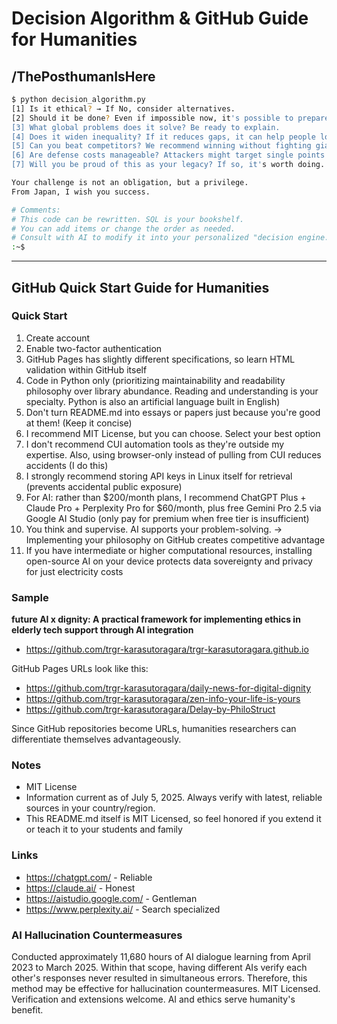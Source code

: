 # Decision Algorithm & GitHub Guide for Humanities

## /ThePosthumanIsHere
```bash
$ python decision_algorithm.py
[1] Is it ethical? → If No, consider alternatives.
[2] Should it be done? Even if impossible now, it's possible to prepare for the future.
[3] What global problems does it solve? Be ready to explain.
[4] Does it widen inequality? If it reduces gaps, it can help people long-term.
[5] Can you beat competitors? We recommend winning without fighting giant capital.
[6] Are defense costs manageable? Attackers might target single points of failure.
[7] Will you be proud of this as your legacy? If so, it's worth doing.

Your challenge is not an obligation, but a privilege.
From Japan, I wish you success.

# Comments:
# This code can be rewritten. SQL is your bookshelf.
# You can add items or change the order as needed.
# Consult with AI to modify it into your personalized "decision engine."
:~$ 
```

---

## GitHub Quick Start Guide for Humanities

### Quick Start
1. Create account
2. Enable two-factor authentication
3. GitHub Pages has slightly different specifications, so learn HTML validation within GitHub itself
4. Code in Python only (prioritizing maintainability and readability philosophy over library abundance. Reading and understanding is your specialty. Python is also an artificial language built in English)
5. Don't turn README.md into essays or papers just because you're good at them! (Keep it concise)
6. I recommend MIT License, but you can choose. Select your best option
7. I don't recommend CUI automation tools as they're outside my expertise. Also, using browser-only instead of pulling from CUI reduces accidents (I do this)
8. I strongly recommend storing API keys in Linux itself for retrieval (prevents accidental public exposure)
9. For AI: rather than $200/month plans, I recommend ChatGPT Plus + Claude Pro + Perplexity Pro for $60/month, plus free Gemini Pro 2.5 via Google AI Studio (only pay for premium when free tier is insufficient)
10. You think and supervise. AI supports your problem-solving. → Implementing your philosophy on GitHub creates competitive advantage
11. If you have intermediate or higher computational resources, installing open-source AI on your device protects data sovereignty and privacy for just electricity costs

### Sample
**future AI x dignity: A practical framework for implementing ethics in elderly tech support through AI integration**
- https://github.com/trgr-karasutoragara/trgr-karasutoragara.github.io

GitHub Pages URLs look like this:
- https://github.com/trgr-karasutoragara/daily-news-for-digital-dignity
- https://github.com/trgr-karasutoragara/zen-info-your-life-is-yours
- https://github.com/trgr-karasutoragara/Delay-by-PhiloStruct

Since GitHub repositories become URLs, humanities researchers can differentiate themselves advantageously.

### Notes
- MIT License
- Information current as of July 5, 2025. Always verify with latest, reliable sources in your country/region.
- This README.md itself is MIT Licensed, so feel honored if you extend it or teach it to your students and family

### Links
- https://chatgpt.com/ - Reliable
- https://claude.ai/ - Honest  
- https://aistudio.google.com/ - Gentleman
- https://www.perplexity.ai/ - Search specialized

### AI Hallucination Countermeasures
Conducted approximately 11,680 hours of AI dialogue learning from April 2023 to March 2025. Within that scope, having different AIs verify each other's responses never resulted in simultaneous errors. Therefore, this method may be effective for hallucination countermeasures. MIT Licensed. Verification and extensions welcome. AI and ethics serve humanity's benefit.
